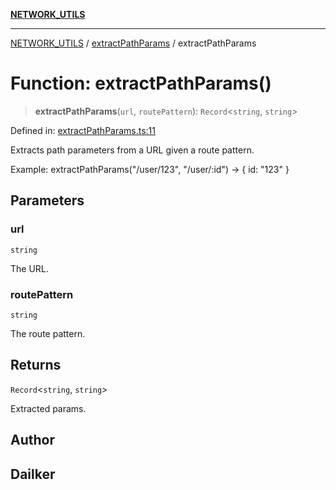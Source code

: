 [**NETWORK_UTILS**](../../README.md)

***

[NETWORK_UTILS](../../README.md) / [extractPathParams](../README.md) / extractPathParams

# Function: extractPathParams()

> **extractPathParams**(`url`, `routePattern`): `Record`\<`string`, `string`\>

Defined in: [extractPathParams.ts:11](https://github.com/dailker/everyutil/blob/cee559aadda9e0c298e06364cba9020e97a8b19b/src/network/extractPathParams.ts#L11)

Extracts path parameters from a URL given a route pattern.

Example: extractPathParams("/user/123", "/user/:id") → { id: "123" }

## Parameters

### url

`string`

The URL.

### routePattern

`string`

The route pattern.

## Returns

`Record`\<`string`, `string`\>

Extracted params.

## Author

## Dailker

